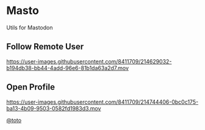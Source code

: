 # Masto
Utils for Mastodon

## Follow Remote User

https://user-images.githubusercontent.com/8411709/214629032-b194db38-bb44-4add-96e6-81b1da63a2d7.mov

## Open Profile

https://user-images.githubusercontent.com/8411709/214744406-0bc0c175-ba13-4b09-9503-0582fd1983d3.mov

[@toto](https://unpopular.me/@toto)
